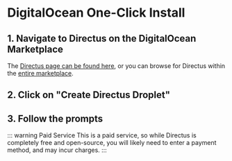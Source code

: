 # DigitalOcean One-Click Install

## 1. Navigate to Directus on the DigitalOcean Marketplace

The [Directus page can be found here](https://marketplace.digitalocean.com/apps/directus), or you can browse for Directus within the [entire marketplace](https://marketplace.digitalocean.com/).

## 2. Click on "Create Directus Droplet"

## 3. Follow the prompts

<!-- prettier-ignore-start -->
::: warning Paid Service
This is a paid service, so while Directus is completely free and open-source, you will likely need to enter a payment method, and may incur charges.
:::
<!-- prettier-ignore-end -->
